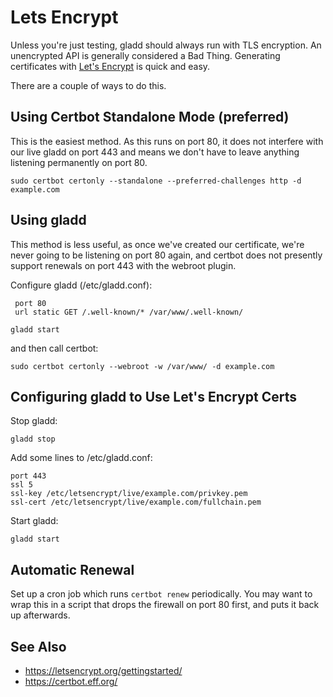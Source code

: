 # Lets Encrypt

Unless you're just testing, gladd should always run with TLS encryption.  An unencrypted API is generally considered a Bad Thing.  Generating certificates with [Let's Encrypt](https://letsencrypt.org) is quick and easy.

There are a couple of ways to do this.


## Using Certbot Standalone Mode (preferred)

This is the easiest method.  As this runs on port 80, it does not interfere with our live gladd on port 443 and means we don't have to leave anything listening permanently on port 80.

`sudo certbot certonly --standalone --preferred-challenges http -d example.com`


## Using gladd

This method is less useful, as once we've created our certificate, we're never going to be listening on port 80 again, and certbot does not presently support renewals on port 443 with the webroot plugin.

Configure gladd (/etc/gladd.conf):
```
 port 80
 url static GET /.well-known/* /var/www/.well-known/
```

`gladd start`

and then call certbot:

`sudo certbot certonly --webroot -w /var/www/ -d example.com`


## Configuring gladd to Use Let's Encrypt Certs

Stop gladd:

`gladd stop`

Add some lines to /etc/gladd.conf:
```
port 443
ssl 5
ssl-key /etc/letsencrypt/live/example.com/privkey.pem
ssl-cert /etc/letsencrypt/live/example.com/fullchain.pem
```

Start gladd:

`gladd start`


## Automatic Renewal

Set up a cron job which runs `certbot renew` periodically.  You may want to wrap this in a script that drops the firewall on port 80 first, and puts it back up afterwards.


## See Also

* https://letsencrypt.org/gettingstarted/
* https://certbot.eff.org/
